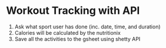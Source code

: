 # Workout Tracking with API

1. Ask what sport user has done (inc. date, time, and duration)
2. Calories will be calculated by the nutritionix
2. Save all the activities to the gsheet using shetty API
